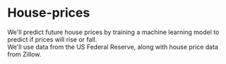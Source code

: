 # House-prices
We'll predict future house prices by training a machine learning model to predict if prices will rise or fall.  
We'll use data from the US Federal Reserve, along with house price data from Zillow.
